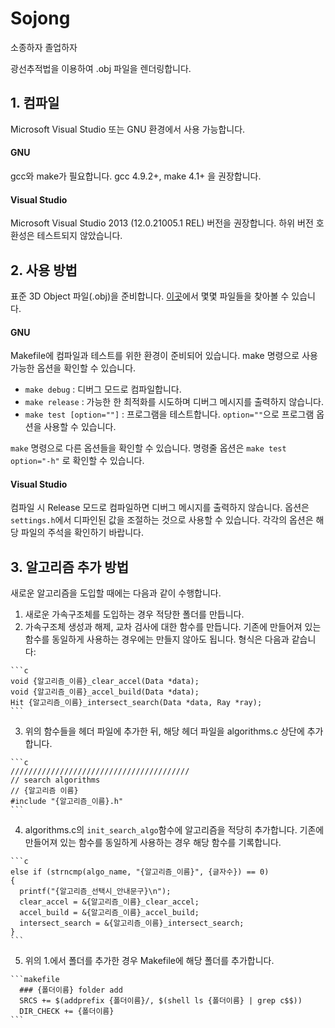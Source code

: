 # Sojong #
소종하자 졸업하자

광선추적법을 이용하여 .obj 파일을 렌더링합니다.

## 1. 컴파일 ##
Microsoft Visual Studio 또는 GNU 환경에서 사용 가능합니다.

#### GNU ####
gcc와 make가 필요합니다. gcc 4.9.2+, make 4.1+ 을 권장합니다.

#### Visual Studio ####
Microsoft Visual Studio 2013 (12.0.21005.1 REL) 버전을 권장합니다. 하위 버전 호환성은 테스트되지 않았습니다.

## 2. 사용 방법 ##
표준 3D Object 파일(.obj)을 준비합니다. [이곳](http://people.sc.fsu.edu/~jburkardt/data/obj/obj.html)에서 몇몇 파일들을 찾아볼 수 있습니다.

#### GNU ####
Makefile에 컴파일과 테스트를 위한 환경이 준비되어 있습니다. make 명령으로 사용 가능한 옵션을 확인할 수 있습니다.
 - `make debug` : 디버그 모드로 컴파일합니다.
 - `make release` : 가능한 한 최적화를 시도하며 디버그 메시지를 출력하지 않습니다.
 - `make test [option=""]` : 프로그램을 테스트합니다. `option=""`으로 프로그램 옵션을 사용할 수 있습니다.

`make` 명령으로 다른 옵션들을 확인할 수 있습니다. 명령줄 옵션은 `make test option="-h"` 로 확인할 수 있습니다.

#### Visual Studio ####
컴파일 시 Release 모드로 컴파일하면 디버그 메시지를 출력하지 않습니다. 옵션은 `settings.h`에서 디파인된 값을 조절하는 것으로 사용할 수 있습니다. 각각의 옵션은 해당 파일의 주석을 확인하기 바랍니다.

## 3. 알고리즘 추가 방법 ##
새로운 알고리즘을 도입할 때에는 다음과 같이 수행합니다.

  1. 새로운 가속구조체를 도입하는 경우 적당한 폴더를 만듭니다.
  2. 가속구조체 생성과 해제, 교차 검사에 대한 함수를 만듭니다. 기존에 만들어져 있는 함수를 동일하게 사용하는 경우에는 만들지 않아도 됩니다. 형식은 다음과 같습니다:

    ```c
    void {알고리즘_이름}_clear_accel(Data *data);
    void {알고리즘_이름}_accel_build(Data *data);
    Hit {알고리즘_이름}_intersect_search(Data *data, Ray *ray);
    ```
  3. 위의 함수들을 헤더 파일에 추가한 뒤, 해당 헤더 파일을 algorithms.c 상단에 추가합니다.

    ```c
    ////////////////////////////////////////
    // search algorithms
    // {알고리즘 이름}
    #include "{알고리즘_이름}.h"
    ```
  4. algorithms.c의 `init_search_algo`함수에 알고리즘을 적당히 추가합니다. 기존에 만들어져 있는 함수를 동일하게 사용하는 경우 해당 함수를 기록합니다.

    ```c
    else if (strncmp(algo_name, "{알고리즘_이름}", {글자수}) == 0)
    {
      printf("{알고리즘_선택시_안내문구}\n");
      clear_accel = &{알고리즘_이름}_clear_accel;
      accel_build = &{알고리즘_이름}_accel_build;
      intersect_search = &{알고리즘_이름}_intersect_search;
    }
    ```
  5. 위의 1.에서 폴더를 추가한 경우 Makefile에 해당 폴더를 추가합니다.

    ```makefile
      ### {폴더이름} folder add
      SRCS += $(addprefix {폴더이름}/, $(shell ls {폴더이름} | grep c$$))
      DIR_CHECK += {폴더이름}
    ```
